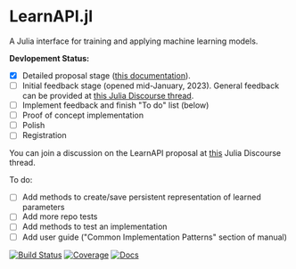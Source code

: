 # LearnAPI.jl

A Julia interface for training and applying machine learning models. 


**Devlopement Status:**

- [X] Detailed proposal stage ([this
      documentation](https://juliaai.github.io/LearnAPI.jl/dev/)). 
- [ ] Initial feedback stage (opened mid-January, 2023). General feedback can be provided at [this Julia Discourse thread](https://discourse.julialang.org/t/ann-learnapi-jl-proposal-for-a-basement-level-machine-learning-api/93048/20). 
- [ ] Implement feedback and finish "To do" list (below)
- [ ] Proof of concept implementation
- [ ] Polish
- [ ] Registration

You can join a discussion on the LearnAPI proposal at [this](https://discourse.julialang.org/t/ann-learnapi-jl-proposal-for-a-basement-level-machine-learning-api/93048) Julia Discourse thread.

To do:

- [ ] Add methods to create/save persistent representation of learned parameters
- [ ] Add more repo tests
- [ ] Add methods to test an implementation
- [ ] Add user guide ("Common Implementation Patterns" section of manual)

[![Build Status](https://github.com/JuliaAI/LearnAPI.jl/workflows/CI/badge.svg)](https://github.com/JuliaAI/LearnAPI.jl/actions)
[![Coverage](https://codecov.io/gh/JuliaAI/LearnAPI.jl/branch/master/graph/badge.svg)](https://codecov.io/github/JuliaAI/LearnAPI.jl?branch=master)
[![Docs](https://img.shields.io/badge/docs-dev-blue.svg)](https://juliaai.github.io/LearnAPI.jl/dev/)

